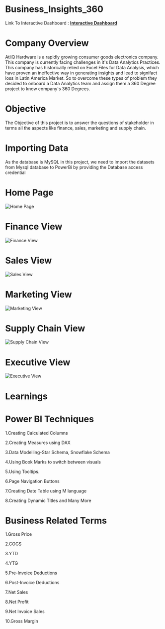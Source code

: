 # Business_Insights_360

Link To Interactive Dashboard : [**Interactive Dashboard**](https://app.powerbi.com/view?r=eyJrIjoiMmJkODcxMjEtYzk3NS00MmM2LTlmMmItMDYwNTc0ZDIwOThhIiwidCI6ImM2ZTU0OWIzLTVmNDUtNDAzMi1hYWU5LWQ0MjQ0ZGM1YjJjNCJ9)

# Company Overview

AtliQ Hardware is a rapidly growing consumer goods electronics company. This company is currently facing challenges in it's Data Analytics Practices. This company has historically relied on Excel Files for Data Analysis, which have proven an ineffective way in generating insights and lead to signifact loss in Latin America Market. So to overcome these types of problem they decided to onboard a Data Analytics team and assign them a 360 Degree project to know company's 360 Degrees.

# Objective

The Objective of this project is to answer the questions of stakeholder in terms all the aspects like finance, sales, marketing and supply chain.

# Importing Data

As the database is MySQL in this project, we need to import the datasets from Mysql database to PowerBi by providing the Database access credential

# Home Page

![Home Page](https://github.com/Nandurisivasankar/Consumer-Goods--Adhoc-Insights/assets/155547931/99d09d85-32dc-4394-8a7f-b52d8c000f42)


# Finance View

![Finance View](https://github.com/Nandurisivasankar/Consumer-Goods--Adhoc-Insights/assets/155547931/be68728d-eaa0-4aa7-bbbf-6ad9f19e08e5)

# Sales View

![Sales View](https://github.com/Nandurisivasankar/Consumer-Goods--Adhoc-Insights/assets/155547931/3c21d71b-1be9-4f65-a666-9b796dd40196)

# Marketing View

![Marketing View](https://github.com/Nandurisivasankar/Consumer-Goods--Adhoc-Insights/assets/155547931/d386a9a1-8006-4a9b-9680-3168cca15946)

# Supply Chain View 

![Supply Chain View](https://github.com/Nandurisivasankar/Consumer-Goods--Adhoc-Insights/assets/155547931/323d011c-8e1d-4a6c-afc6-3d5bf75696c1)

# Executive View

![Executive View](https://github.com/Nandurisivasankar/Consumer-Goods--Adhoc-Insights/assets/155547931/5293aeda-b22b-4719-b227-79f42146ddb9)


# Learnings

# Power BI Techniques
1.Creating Calculated Columns

2.Creating Measures using DAX

3.Data Modelling-Star Schema, Snowflake Schema

4.Using Book Marks to switch between visuals

5.Using Tooltips.

6.Page Navigation Buttons

7.Creating Date Table using M language

8.Creating Dynamic Titles and Many More

# Business Related Terms
1.Gross Price

2.COGS

3.YTD

4.YTG

5.Pre-Invoice Deductions

6.Post-Invoice Deductions

7.Net Sales

8.Net Profit

9.Net Invoice Sales

10.Gross Margin
